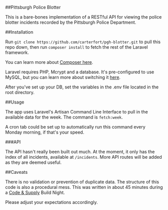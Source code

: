 ##Pittsburgh Police Blotter

This is a bare-bones implementation of a RESTful API for viewing the police blotter incidents recorded by the Pittsburgh Police Department.

##Installation

Run `git clone https://github.com/carterfort/pgh-blotter.git` to pull this repo down, then run `composer install` to fetch the rest of the Laravel framework.

You can learn more about [Composer here](http://getcomposer.org).

Laravel requires PHP, Mcrypt and a database. It's pre-configured to use MySQL, but you can learn more about switching it [here](http://laravel.com).

After you've set up your DB, set the variables in the .env file located in the root directory.

##Usage

The app uses Laravel's Artisan Command Line Interface to pull in the available data for the week. The command is `fetch:week`.

A cron tab could be set up to automatically run this command every Monday morning, if that's your speed.

###API

The API hasn't really been built out much. At the moment, it only has the index of all incidents, available at `/incidents`. More API routes will be added as they are deemed useful.

##Caveats

There is no validation or prevention of duplicate data. The structure of this code is also a procedural mess. This was written in about 45 minutes during a [Code & Supply](http://codeandsupply.co) Build Night.

Please adjust your expectations accordingly.

